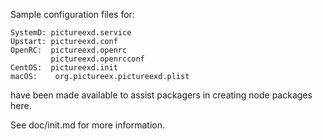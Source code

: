 Sample configuration files for:
```
SystemD: pictureexd.service
Upstart: pictureexd.conf
OpenRC:  pictureexd.openrc
         pictureexd.openrcconf
CentOS:  pictureexd.init
macOS:    org.pictureex.pictureexd.plist
```
have been made available to assist packagers in creating node packages here.

See doc/init.md for more information.
